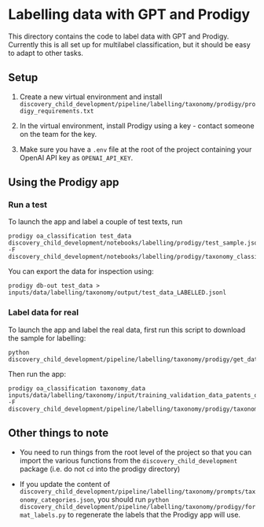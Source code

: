 # Labelling data with GPT and Prodigy

This directory contains the code to label data with GPT and Prodigy. Currently this is all set up for multilabel classification, but it should be easy to adapt to other tasks.

## Setup

1. Create a new virtual environment and install `discovery_child_development/pipeline/labelling/taxonomy/prodigy/prodigy_requirements.txt`

2. In the virtual environment, install Prodigy using a key - contact someone on the team for the key.

3. Make sure you have a `.env` file at the root of the project containing your OpenAI API key as `OPENAI_API_KEY`.

## Using the Prodigy app

### Run a test

To launch the app and label a couple of test texts, run

```
prodigy oa_classification test_data discovery_child_development/notebooks/labelling/prodigy/test_sample.jsonl -F discovery_child_development/notebooks/labelling/prodigy/taxonomy_classifier_recipe.py
```

You can export the data for inspection using:

```
prodigy db-out test_data > inputs/data/labelling/taxonomy/output/test_data_LABELLED.jsonl
```

### Label data for real

To launch the app and label the real data, first run this script to download the sample for labelling:

```
python discovery_child_development/pipeline/labelling/taxonomy/prodigy/get_data_sample.py
```

Then run the app:

```
prodigy oa_classification taxonomy_data inputs/data/labelling/taxonomy/input/training_validation_data_patents_openalex.jsonl -F discovery_child_development/pipeline/labelling/taxonomy/prodigy/taxonomy_classifier_recipe.py
```

## Other things to note

- You need to run things from the root level of the project so that you can import the various functions from the `discovery_child_development` package (i.e. do not `cd` into the prodigy directory)

- If you update the content of `discovery_child_development/pipeline/labelling/taxonomy/prompts/taxonomy_categories.json`, you should run `python discovery_child_development/pipeline/labelling/taxonomy/prodigy/format_labels.py` to regenerate the labels that the Prodigy app will use.
